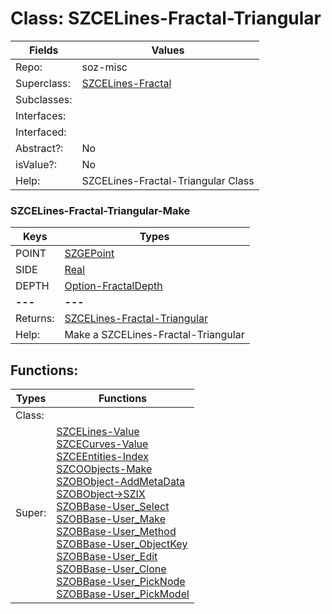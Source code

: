 
# Class:	SZCELines-Fractal-Triangular

| Fields | Values |
| --------- | --------- |
| Repo: | soz-misc |
| Superclass: | [SZCELines-Fractal](SZCELines-Fractal.html) |
| Subclasses: |  |
| Interfaces: |  |
| Interfaced: |  |
| Abstract?: | No |
| isValue?: | No |
| Help: | SZCELines-Fractal-Triangular Class |

### SZCELines-Fractal-Triangular-Make

| Keys | Types |
| --------- | --------- |
| POINT | [SZGEPoint](SZGEPoint.html) |
| SIDE | [Real](Real.html) |
| DEPTH | [Option-FractalDepth](Option-FractalDepth.html) |
| **---** | **---** |
| Returns: | [SZCELines-Fractal-Triangular](SZCELines-Fractal-Triangular.html) |
| Help: | Make a SZCELines-Fractal-Triangular |


## Functions:

| Types | Functions |
| --------- | --------- |
| Class: |  |
| Super: | [SZCELines-Value](SZCELines.html) <br> [SZCECurves-Value](SZCECurves.html) <br> [SZCEEntities-Index](SZCEEntities.html) <br> [SZCOObjects-Make](SZCOObjects.html) <br> [SZOBObject-AddMetaData](SZOBObject.html) <br> [SZOBObject->SZIX](SZOBObject.html) <br> [SZOBBase-User_Select](SZOBBase.html) <br> [SZOBBase-User_Make](SZOBBase.html) <br> [SZOBBase-User_Method](SZOBBase.html) <br> [SZOBBase-User_ObjectKey](SZOBBase.html) <br> [SZOBBase-User_Edit](SZOBBase.html) <br> [SZOBBase-User_Clone](SZOBBase.html) <br> [SZOBBase-User_PickNode](SZOBBase.html) <br> [SZOBBase-User_PickModel](SZOBBase.html) |


